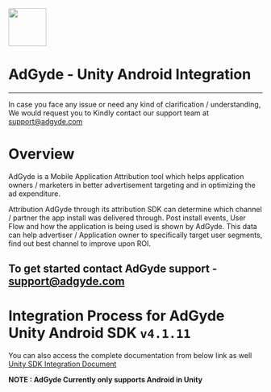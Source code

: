 

<img src="https://www.adgyde.com/source/images/icons/logo.png"  width="75">


# AdGyde - Unity Android Integration
----
In case you face any issue or need any kind of clarification / understanding, We would request you to Kindly contact our support team at support@adgyde.com

# Overview

AdGyde is a Mobile Application Attribution tool which helps application owners / marketers in better advertisement targeting and in optimizing the ad expenditure. 

Attribution
AdGyde through its attribution SDK can determine which channel / partner the app install was delivered through. Post install events, User Flow and how the application is being used is shown by AdGyde. This data can help advertiser / Application owner to specifically target user segments, find out best channel to improve upon ROI.

To get started contact AdGyde support - support@adgyde.com
---

# Integration Process for AdGyde Unity Android SDK `v4.1.11`
You can also access the complete documentation from below link as well
<a href="https://www.adgyde.com/documents/sdk_integration_process?platform=integration&type=unity"> Unity SDK Integration Document </a>


**NOTE : AdGyde Currently only supports Android in Unity**
